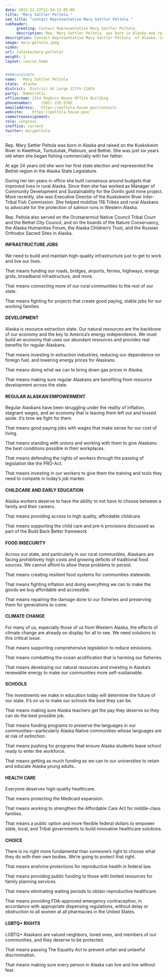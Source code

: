 ```yaml
---
date: 2022-11-22T11:54:12-05:00
title: "Mary Sattler Peltola "
seo_title: "contact Representative Mary Sattler Peltola "
subheader:
     greeting: Contact Representative Mary Sattler Peltola  
     description: Rep. Mary Sattler Peltola  was born in Alaska and raised on the Kuskokwim River in Kwethluk, Tuntutuliak, Platinum, and Bethel. She was just six years old when she began fishing commercially with her father.
description: Contact Representative Mary Sattler Peltola  of Alaska. Contact information for Mary Sattler Peltola  includes email address, phone number, and mailing address.
image: mary-peltola.jpeg
video: 
url: /alaska/mary-peltola/
weight: 1
layout: course_home


####candidate
name:	Mary Sattler Peltola 
state:	Alaska
district:  District At Large 117th-118th
party:	Democratic
officeroom:	2314 Rayburn House Office Building
phonenumber:	(202) 225-5765
emailaddress:	https://peltola.house.gov/contact/
website:	https://peltola.house.gov/
committeeassignment: 
role: congress
inoffice: current
twitter: marypeltola
---
```


Rep. Mary Sattler Peltola  was born in Alaska and raised on the Kuskokwim River in Kwethluk, Tuntutuliak, Platinum, and Bethel. She was just six years old when she began fishing commercially with her father.

At age 24 years old she won her first state election and represented the Bethel region in the Alaska State Legislature.

During her ten years in office she built consensus around budgets that  improved lives in rural Alaska. Since then she has worked as Manager of Community Development and Sustainability for the Donlin gold mine project. More recently, she was Executive Director of the  Kuskokwim River Inter-Tribal Fish Commission. She  helped mobilize 118 Tribes and rural Alaskans to advocate for the protection of salmon runs in Western Alaska.

Rep. Peltola also served on the Orutsararmiut Native Council Tribal Court and the Bethel City Council, and on the boards of the Nature Conservancy, the Alaska Humanities Forum, the Alaska Children’s Trust, and the Russian Orthodox Sacred Sites in Alaska.

#### INFRASTRUCTURE JOBS
We need to build and maintain high-quality infrastructure just to get to work and live our lives. 

That means funding our roads, bridges, airports, ferries, highways, energy grids, broadband infrastructure, and more.

That means connecting more of our rural communities to the rest of our state.

That means fighting for projects that create good paying, stable jobs for our working families

#### DEVELOPMENT
Alaska is resource extraction state. Our natural resources are the backbone of our economy and the key to America’s energy independence. We must build an economy that uses our abundant resources and provides real benefits for regular Alaskans.

That means investing in extraction industries, reducing our dependence on foreign fuel, and lowering energy prices for Alaskans.

That means doing what we can to bring down gas prices in Alaska.

That means making sure regular Alaskans are benefiting from resource development across the state.

#### REGULAR ALASKAN EMPOWERMENT
Regular Alaskans have been struggling under the reality of inflation, stagnant wages, and an economy that is leaving them left out and tossed aside. It’s time we fight for them.

That means good paying jobs with wages that make sense for our cost of living.

That means standing with unions and working with them to give Alaskans the best conditions possible in their workplaces.

That means defending the rights of workers through the passing of legislation like the PRO-Act.

That means investing in our workers to give them the training and tools they need to compete in today’s job market.

#### CHILDCARE AND EARLY EDUCATION
Alaska workers deserve to have the ability to not have to choose between a family and their careers.

That means providing access to high quality, affordable childcare.

That means supporting the child care and pre-k provisions discussed as part of the Build Back Better framework

#### FOOD INSECURITY
Across our state, and particularly in our rural communities, Alaskans are facing prohibitively high costs and growing deficits of traditional food sources. We cannot afford to allow these problems to persist. 

That means creating resilient food systems for communities statewide.

That means fighting inflation and doing everything we can to make the goods we buy affordable and accessible.

That means repairing the damage done to our fisheries and preserving them for generations to come.

#### CLIMATE CHANGE
For many of us, especially those of us from Western Alaska, the effects of climate change are already on display for all to see. We need solutions to this critical issue.

That means supporting comprehensive legislation to reduce emissions.

That means combatting the ocean acidification that is harming our fisheries.

That means developing our natural resources and investing in Alaska’s renewable energy to make our communities more self-sustainable.

#### SCHOOLS
The investments we make in education today will determine the future of our state. It’s on us to make our schools the best they can be.

That means making sure Alaska teachers get the pay they deserve so they can do the best possible job.

That means funding programs to preserve the languages in our communities—particularly Alaska Native communities whose languages are at risk of extinction.

That means pushing for programs that ensure Alaska students leave school ready to enter the workforce.

That means getting as much funding as we can to our universities to retain and educate Alaska young adults..

#### HEALTH CARE
Everyone deserves high-quality healthcare. 

That means protecting the Medicaid expansion.

That means working to strengthen the Affordable Care Act for middle-class families. 

That means a public option and more flexible federal dollars to empower state, local, and Tribal governments to build innovative healthcare solutions. 

#### CHOICE
There is no right more fundamental than someone’s right to choose what they do with their own bodies. We’re going to protect that right.

That means enshrine protections for reproductive health in federal law.

That means providing public funding to those with limited resources for family planning services.

That means eliminating waiting periods to obtain reproductive healthcare.

That means providing FDA-approved emergency contraception, in accordance with appropriate dispensing regulations, without delay or obstruction to all women at all pharmacies in the United States.

#### LGBTQ+ RIGHTS
LGBTQ+ Alaskans are valued neighbors, loved ones, and members of our communities, and they deserve to be protected.

That means passing The Equality Act to prevent unfair and unlawful discrimination.

That means making sure every person in Alaska can live and live without fear.